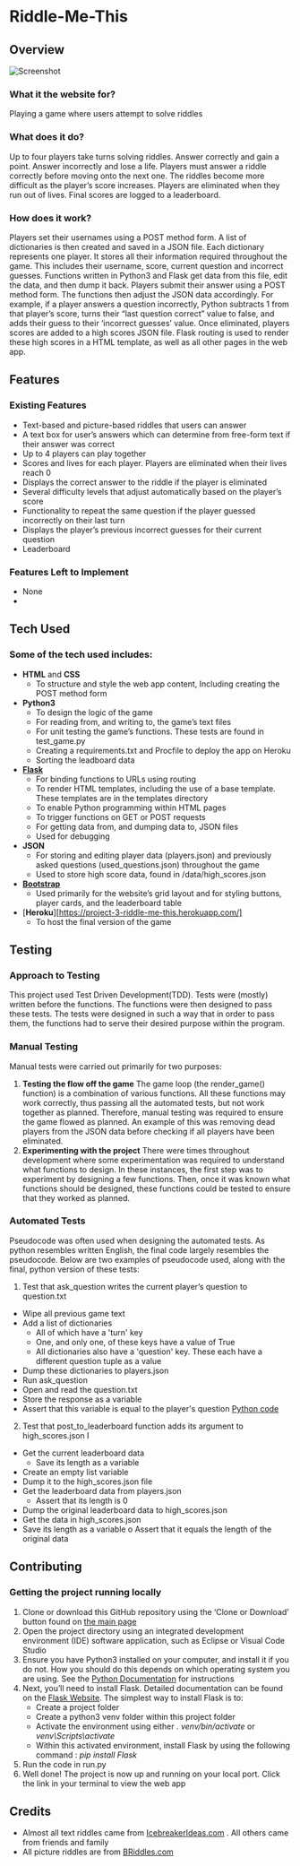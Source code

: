 # Riddle-Me-This

## Overview
![Screenshot](https://snag.gy/JChAGR.jpg)

### What it the website for? 
Playing a game where users attempt to solve riddles

### What does it do?
Up to four players take turns solving riddles. Answer correctly and gain a point. Answer incorrectly and lose a life.  Players must answer a riddle correctly before moving onto the next one. The riddles become more difficult as the player’s score increases. Players are eliminated when they run out of lives. Final scores are logged to a leaderboard. 

### How does it work? 
Players set their usernames using a POST method form. A list of dictionaries is then created and saved in a JSON file. Each dictionary represents one player. It stores all their information required throughout the game. This includes their username, score, current question and incorrect guesses. Functions written in Python3 and Flask get data from this file, edit the data, and then dump it back. Players submit their answer using a POST method form. The functions then adjust the JSON data accordingly. For example, if a player answers a question incorrectly, Python subtracts 1 from that player’s score, turns their “last question correct” value to false, and adds their guess to their ‘incorrect guesses’ value. Once eliminated, players scores are added to a high scores JSON file. Flask routing is used to render these high scores in a HTML template, as well as all other pages in the web app. 

## Features

### Existing Features
-	Text-based and picture-based riddles that users can answer
-	A text box for user’s answers which can determine from free-form text if their answer was correct
-	Up to 4 players can play together
-	Scores and lives for each player. Players are eliminated when their lives reach 0
-	Displays the correct answer to the riddle if the player is eliminated 
-	Several difficulty levels that adjust automatically based on the player’s score
-	Functionality to repeat the same question if the player guessed incorrectly on their last turn  
-	Displays the player’s previous incorrect guesses for their current question
-	Leaderboard

### Features Left to Implement
-	None
-	
## Tech Used

### Some of the tech used includes:
-	**HTML**  and **CSS**
    *	To structure and style the web app content, Including creating the POST method form
-	**Python3**
    *	To design the logic of the game
    * For reading from, and writing to, the game’s text files
    * For unit testing the game’s functions. These tests are found in test_game.py
    *	Creating a requirements.txt and Procfile to deploy the app on Heroku 
    *	Sorting the leadboard data
-	[**Flask**]( http://flask.pocoo.org/)
    *	For binding functions to URLs using routing 
    *	To render HTML templates, including the use of a base template. These templates are in the templates directory 
    *	To  enable Python programming within HTML pages
    *	To trigger functions on GET or POST requests
    *	For getting data from, and dumping data to, JSON files
    *	Used for debugging 
-	**JSON**
    *	For storing and editing player data (players.json) and previously asked questions (used_questions.json) throughout the game
    *	Used to store high score data, found in /data/high_scores.json
- [**Bootstrap**](http://getbootstrap.com/)
    *	Used primarily for the website’s grid layout and for styling buttons, player cards, and the leaderboard table
- [**Heroku**][https://project-3-riddle-me-this.herokuapp.com/] 
    *	To host the final version of the game 

## Testing 

### Approach to Testing
This project used Test Driven Development(TDD). Tests were (mostly) written before the functions. The functions were then designed to pass these tests. The tests were designed in such a way that in order to pass them, the functions had to serve their desired purpose within the program. 

### Manual Testing
Manual tests were carried out primarily for two purposes:
1.	**Testing the flow off the game**
The game loop (the render_game() function) is a combination of various functions. All these functions may work correctly, thus passing all the automated tests, but not work together as planned. Therefore, manual testing was required to ensure the game flowed as planned. An example of this was removing dead players from the JSON data before checking if all players have been eliminated.
2.	**Experimenting with the project**
There were times throughout development where some experimentation was required to understand what functions to design. In these instances, the first step was to experiment by designing a few functions. Then, once it was known what functions should be designed, these functions could be tested to ensure that they worked as planned.

### Automated Tests
Pseudocode was often used when designing the automated tests.  As python resembles written English, the final code largely resembles the pseudocode. Below are two examples of pseudocode used, along with the final, python version of these tests: 
1.	Test that ask_question writes the current player’s question to question.txt 
-	Wipe all previous game text
- Add a list of dictionaries 
    * All of which have a 'turn' key
    * One, and only one, of these keys have a value of True
    * All dictionaries also have a 'question' key. These each have a different question tuple as a value
- Dump these dictionaries to players.json
- Run ask_question
- Open and read the question.txt
- Store the response as a variable
- Assert that this variable is equal to the player's question
[Python code](https://i.snag.gy/EwZv6m.jpg)

2.	Test that post_to_leaderboard function adds its argument to high_scores.json
I
-	Get the current leaderboard data
    *	Save its length as a variable
-	Create an empty list variable
-	Dump it to the high_scores.json file
-	Get the leaderboard data from players.json
    *	Assert that its length is 0
-	Dump the original leaderboard data to high_scores.json
-	Get the data in high_scores.json
-	Save its length as a variable 
o	Assert that it equals the length of the original data
## Contributing 
### Getting the project running locally
1.	Clone or download this GitHub repository using the ‘Clone or Download’ button found on [the main page](https://github.com/Paddywc/milestone-project-3) 
2.	Open the project directory using an integrated development environment (IDE)  software application, such as Eclipse or Visual Code Studio
3.	Ensure you have Python3 installed on your computer, and install it if you do not. How you should do this depends on which operating system you are using.  See the [Python Documentation](https://docs.python.org/3.4/using/index.html) for instructions 
4.	Next, you’ll need to install Flask. Detailed documentation can be found on the [Flask Website]( http://flask.pocoo.org/docs/1.0/installation/#installation). The simplest way to install Flask is to:
    *	Create a project folder 
    *	Create a python3 venv folder within this project folder
    *	Activate the environment using either _. venv/bin/activate_ or _venv\Scripts\activate_
    *	Within this activated environment, install Flask by using the following command : _pip install Flask_
5.	Run the code in run.py
6.	Well done! The project is now up and running on your local port. Click the link in your terminal to view the web app

## Credits
-	Almost all text riddles came from [IcebreakerIdeas.com]( https://icebreakerideas.com/riddles-for-kids/) . All others came from friends and family
-	All picture riddles are from [BRiddles.com](http://www.briddles.com/riddles/picture)

